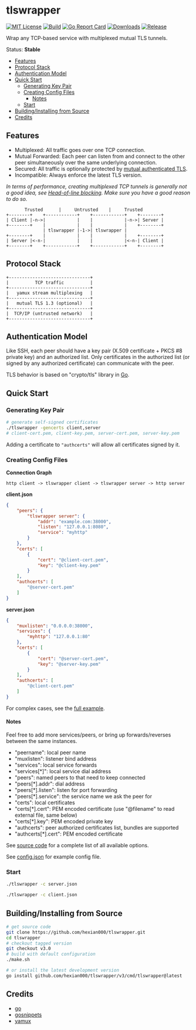 # tlswrapper

[![MIT License](https://img.shields.io/github/license/hexian000/tlswrapper)](https://github.com/hexian000/tlswrapper/blob/master/LICENSE)
[![Build](https://github.com/hexian000/tlswrapper/actions/workflows/build.yaml/badge.svg)](https://github.com/hexian000/tlswrapper/actions/workflows/build.yaml)
[![Go Report Card](https://goreportcard.com/badge/github.com/hexian000/tlswrapper/v3)](https://goreportcard.com/report/github.com/hexian000/tlswrapper/v3)
[![Downloads](https://img.shields.io/github/downloads/hexian000/tlswrapper/total.svg)](https://github.com/hexian000/tlswrapper/releases)
[![Release](https://img.shields.io/github/release/hexian000/tlswrapper.svg?style=flat)](https://github.com/hexian000/tlswrapper/releases)

Wrap any TCP-based service with multiplexed mutual TLS tunnels.

Status: **Stable**

- [Features](#features)
- [Protocol Stack](#protocol-stack)
- [Authentication Model](#authentication-model)
- [Quick Start](#quick-start)
  - [Generating Key Pair](#generating-key-pair)
  - [Creating Config Files](#creating-config-files)
    - [Notes](#notes)
  - [Start](#start)
- [Building/Installing from Source](#buildinginstalling-from-source)
- [Credits](#credits)

## Features

- Multiplexed: All traffic goes over one TCP connection.
- Mutual Forwarded: Each peer can listen from and connect to the other peer simultaneously over the same underlying connection.
- Secured: All traffic is optionally protected by [mutual authenticated TLS](https://en.wikipedia.org/wiki/Mutual_authentication#mTLS).
- Incompatible: Always enforce the latest TLS version.

*In terms of performance, creating multiplexed TCP tunnels is generally not a good idea, see [Head-of-line blocking](https://en.wikipedia.org/wiki/Head-of-line_blocking). Make sure you have a good reason to do so.*

```
       Trusted      |     Untrusted    |     Trusted
+--------+    +------------+    +------------+    +--------+
| Client |-n->|            |    |            |-n->| Server |
+--------+    |            |    |            |    +--------+
              | tlswrapper |-1->| tlswrapper |
+--------+    |            |    |            |    +--------+
| Server |<-n-|            |    |            |<-n-| Client |
+--------+    +------------+    +------------+    +--------+
```

## Protocol Stack

```
+-------------------------------+
|          TCP traffic          |
+-------------------------------+
|   yamux stream multiplexing   |
+-------------------------------+
|   mutual TLS 1.3 (optional)   |
+-------------------------------+
|  TCP/IP (untrusted network)   |
+-------------------------------+
```

## Authentication Model

Like SSH, each peer should have a key pair (X.509 certificate + PKCS #8 private key) and an authorized list. Only certificates in the authorized list (or signed by any authorized certificate) can communicate with the peer.

TLS behavior is based on "crypto/tls" library in [Go](https://github.com/golang/go).

## Quick Start

### Generating Key Pair

```sh
# generate self-signed certificates
./tlswrapper -gencerts client,server
# client-cert.pem, client-key.pem, server-cert.pem, server-key.pem
```

Adding a certificate to `"authcerts"` will allow all certificates signed by it.

### Creating Config Files

**Connection Graph**

`http client -> tlswrapper client -> tlswrapper server -> http server`

**client.json**

```json
{
    "peers": {
        "tlswrapper server": {
            "addr": "example.com:38000",
            "listen": "127.0.0.1:8080",
            "service": "myhttp"
        }
    },
    "certs": [
        {
            "cert": "@client-cert.pem",
            "key": "@client-key.pem"
        }
    ],
    "authcerts": [
        "@server-cert.pem"
    ]
}
```

**server.json**

```json
{
    "muxlisten": "0.0.0.0:38000",
    "services": {
        "myhttp": "127.0.0.1:80"
    },
    "certs": [
        {
            "cert": "@server-cert.pem",
            "key": "@server-key.pem"
        }
    ],
    "authcerts": [
        "@client-cert.pem"
    ]
}
```

For complex cases, see the [full example](https://github.com/hexian000/tlswrapper/wiki/Configuration-Example).

#### Notes

Feel free to add more services/peers, or bring up forwards/reverses between the same instances.

- "peername": local peer name
- "muxlisten": listener bind address
- "services": local service forwards
- "services[\*]": local service dial address
- "peers": named peers to that need to keep connected
- "peers[\*].addr": dial address
- "peers[\*].listen": listen for port forwarding
- "peers[\*].service": the service name we ask the peer for
- "certs": local certificates
- "certs[\*].cert": PEM encoded certificate (use "@filename" to read external file, same below)
- "certs[\*].key": PEM encoded private key
- "authcerts": peer authorized certificates list, bundles are supported
- "authcerts[\*].cert": PEM encoded certificate

See [source code](v3/config/config.go) for a complete list of all available options.

See [config.json](config.json) for example config file.

### Start

```sh
./tlswrapper -c server.json

./tlswrapper -c client.json
```

## Building/Installing from Source

```sh
# get source code
git clone https://github.com/hexian000/tlswrapper.git
cd tlswrapper
# checkout tagged version
git checkout v3.0
# build with default configuration
./make.sh

# or install the latest development version
go install github.com/hexian000/tlswrapper/v3/cmd/tlswrapper@latest
```

## Credits

- [go](https://github.com/golang/go)
- [gosnippets](https://github.com/hexian000/gosnippets)
- [yamux](https://github.com/hashicorp/yamux)
